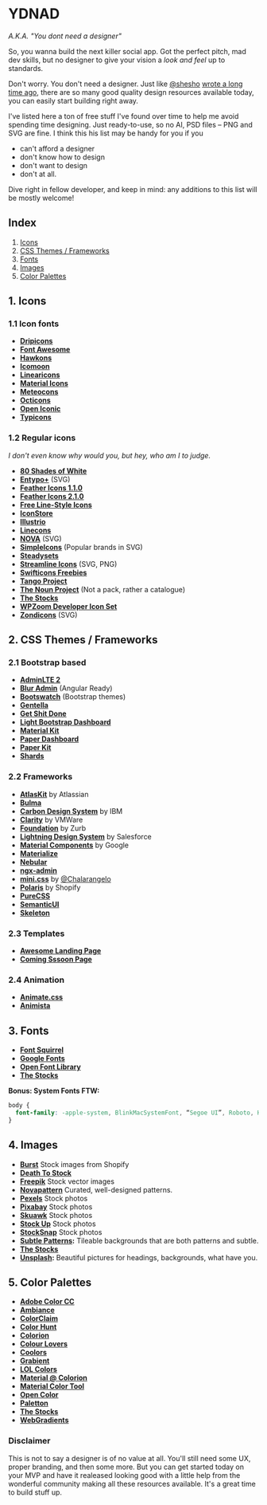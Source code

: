 # YDNAD
*A.K.A. "You dont need a designer"*

So, you wanna build the next killer social app. Got the perfect pitch, mad dev skills, but no designer to give your vision a *look and feel* up to standards.

Don't worry. You don't need a designer. Just like [@shesho](http://twitter.com/shesho) [wrote a long time ago](https://uxmag.com/articles/why-web-design-is-dead), there are so many good quality design resources available today, you can easily start building right away.

I've listed here a ton of free stuff I've found over time to help me avoid spending time designing. Just ready-to-use, so no AI, PSD files – PNG and SVG are fine. I think this his list may be handy for you if you
* can't afford a designer
* don't know how to design
* don't want to design
* don't at all.

Dive right in fellow developer, and keep in mind: any additions to this list will be mostly welcome!

## Index
1. [Icons](#1-icons)
2. [CSS Themes / Frameworks](#2-css-themes--frameworks)
3. [Fonts](#3-fonts)
4. [Images](#4-images)
5. [Color Palettes](#5-color-palettes)

## 1. Icons

### 1.1 Icon fonts
* **[Dripicons](https://github.com/amitjakhu/dripicons)**
* **[Font Awesome](http://fortawesome.github.io/Font-Awesome/)**
* **[Hawkons](http://hawcons.com/preview/)**
* **[Icomoon](https://icomoon.io/#icons-icomoon)**
* **[Linearicons](https://linearicons.com/)**
* **[Material Icons](https://design.google.com/icons/)**
* **[Meteocons](http://www.alessioatzeni.com/meteocons/)**
* **[Octicons](https://octicons.github.com/)**
* **[Open Iconic](https://useiconic.com/open/)**
* **[Typicons](http://typicons.com/)**

### 1.2 Regular icons
*I don't even know why would you, but hey, who am I to judge.*

* **[80 Shades of White](https://dribbble.com/shots/928458-80-Shades-of-White-Icons)**
* **[Entypo+](http://www.entypo.com/)** (SVG)
* **[Feather Icons 1.1.0](http://colebemis.com/feather/)**
* **[Feather Icons 2.1.0](https://feathericons.com/)**
* **[Free Line-Style Icons](http://www.elegantthemes.com/blog/freebie-of-the-week/free-line-style-icons)**
* **[IconStore](http://iconstore.co)**
* **[Illustrio](http://illustrio.com)**
* **[Linecons](http://designmodo.com/linecons-free/)**
* **[NOVA](http://www.webalys.com/nova/)** (SVG)
* **[SimpleIcons](https://simpleicons.org/)** (Popular brands in SVG)
* **[Steadysets](http://steadysets.com/)**
* **[Streamline Icons](http://www.streamlineicons.com/)** (SVG, PNG)
* **[Swifticons Freebies](https://www.swifticons.com/get-freebies)**
* **[Tango Project](https://commons.wikimedia.org/wiki/Tango_icons)**
* **[The Noun Project](https://thenounproject.com/)** (Not a pack, rather a catalogue)
* **[The Stocks](http://thestocks.im/)**
* **[WPZoom Developer Icon Set](http://www.wpzoom.com/wpzoom/new-freebie-wpzoom-developer-icon-set-154-free-icons/)**
* **[Zondicons](http://www.zondicons.com/)** (SVG)

## 2. CSS Themes / Frameworks

### 2.1 Bootstrap based
* **[AdminLTE 2](https://almsaeedstudio.com/blog/features-of-adminlte-2.1)**
* **[Blur Admin](http://akveo.github.io/blur-admin)** (Angular Ready)
* **[Bootswatch](https://bootswatch.com/)** (Bootstrap themes)
* **[Gentella](https://colorlib.com/polygon/gentelella/index.html)**
* **[Get Shit Done](http://www.creative-tim.com/product/get-shit-done-kit)**
* **[Light Bootstrap Dashboard](http://www.creative-tim.com/product/light-bootstrap-dashboard)**
* **[Material Kit](http://www.creative-tim.com/product/material-kit)**
* **[Paper Dashboard](http://www.creative-tim.com/product/paper-dashboard)**
* **[Paper Kit](http://www.creative-tim.com/product/paper-kit)**
* **[Shards](https://designrevision.com/demo/shards/)**

### 2.2 Frameworks
* **[AtlasKit](https://atlaskit.atlassian.com/)** by Atlassian
* **[Bulma](http://bulma.io/)**
* **[Carbon Design System](http://carbondesignsystem.com/)** by IBM
* **[Clarity](https://vmware.github.io/clarity/)** by VMWare
* **[Foundation](http://foundation.zurb.com/)** by Zurb
* **[Lightning Design System](https://www.lightningdesignsystem.com/)** by Salesforce
* **[Material Components](https://material.io/components/web/)** by Google
* **[Materialize](http://materializecss.com/)**
* **[Nebular](https://github.com/akveo/nebular)**
* **[ngx-admin](https://github.com/akveo/ngx-admin)**
* **[mini.css](http://minicss.org/)** by [@Chalarangelo](https://github.com/Chalarangelo)
* **[Polaris](http://polaris.shopify.com)** by Shopify
* **[PureCSS](http://purecss.io)**
* **[SemanticUI](http://semantic-ui.com/)**
* **[Skeleton](http://getskeleton.com/)**

### 2.3 Templates
* **[Awesome Landing Page](http://www.creative-tim.com/product/awesome-landing-page)**
* **[Coming Sssoon Page](http://www.creative-tim.com/product/coming-sssoon-page)**

### 2.4 Animation
* **[Animate.css](https://daneden.github.io/animate.css/)**
* **[Animista](http://animista.net/)**

## 3. Fonts
* **[Font Squirrel](https://www.fontsquirrel.com/)**
* **[Google Fonts](https://fonts.google.com/)**
* **[Open Font Library](https://fontlibrary.org/)**
* **[The Stocks](http://thestocks.im/)**

**Bonus: System Fonts FTW:**

```css
body { 
  font-family: -apple-system, BlinkMacSystemFont, “Segoe UI”, Roboto, Helvetica, Arial, sans-serif;
}
```

## 4. Images
* **[Burst](https://burst.shopify.com/)** Stock images from Shopify
* **[Death To Stock](http://deathtothestockphoto.com/)**
* **[Freepik](http://www.freepik.com/)** Stock vector images
* **[Novapattern](http://novapattern.com/)** Curated, well-designed patterns.
* **[Pexels](http://pexels.com)** Stock photos
* **[Pixabay](https://pixabay.com/)** Stock photos
* **[Skuawk](http://skuawk.com/)** Stock photos
* **[Stock Up](https://www.sitebuilderreport.com/stock-up)** Stock photos
* **[StockSnap](https://stocksnap.io)** Stock photos
* **[Subtle Patterns](http://subtlepatterns.com/):** Tileable backgrounds that are both patterns and subtle.
* **[The Stocks](http://thestocks.im/)**
* **[Unsplash](https://unsplash.com/):** Beautiful pictures for headings, backgrounds, what have you.

## 5. Color Palettes
* **[Adobe Color CC](https://color.adobe.com/es/create/color-wheel/)**
* **[Ambiance](http://ambiance.somethingjustlikethis.com/)**
* **[ColorClaim](http://www.vanschneider.com/colors/)**
* **[Color Hunt](http://www.colorhunt.co/)**
* **[Colorion](http://www.colorion.co/)**
* **[Colour Lovers](http://www.colourlovers.com/)**
* **[Coolors](https://coolors.co/)**
* **[Grabient](https://www.grabient.com/)**
* **[LOL Colors](https://www.webdesignrankings.com/resources/lolcolors)**
* **[Material @ Colorion](http://material.colorion.co/)**
* **[Material Color Tool](material.io/color)**
* **[Open Color](https://yeun.github.io/open-color/)**
* **[Paletton](http://paletton.com/)**
* **[The Stocks](http://thestocks.im/)**
* **[WebGradients](https://webgradients.com/)**

### Disclaimer
This is not to say a designer is of no value at all. You'll still need some UX, proper branding, and then some more. But you can get started today on your MVP and have it realeased looking good with a little help from the wonderful community making all these resources available. It's a great time to build stuff up.
